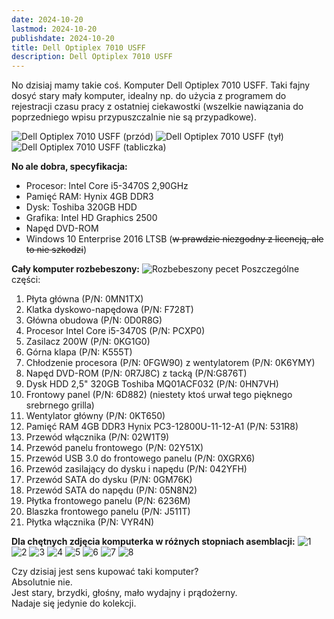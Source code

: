 ```yaml
---
date: 2024-10-20
lastmod: 2024-10-20
publishdate: 2024-10-20
title: Dell Optiplex 7010 USFF
description: Dell Optiplex 7010 USFF
---
```

No dzisiaj mamy takie coś. Komputer Dell Optiplex 7010 USFF. Taki fajny dosyć stary mały komputer, idealny np. do użycia z programem do rejestracji czasu pracy z ostatniej ciekawostki (wszelkie nawiązania do poprzedniego wpisu przypuszczalnie nie są przypadkowe).

![Dell Optiplex 7010 USFF (przód)](/images/dell7010usff/IMG_20241109_135946602.jpg)
![Dell Optiplex 7010 USFF (tył)](/images/dell7010usff/IMG_20241109_135957685.jpg)
![Dell Optiplex 7010 USFF (tabliczka)](/images/dell7010usff/IMG_20241109_140011576.jpg)

**No ale dobra, specyfikacja:**
- Procesor: Intel Core i5-3470S 2,90GHz
- Pamięć RAM: Hynix 4GB DDR3
- Dysk: Toshiba 320GB HDD
- Grafika: Intel HD Graphics 2500
- Napęd DVD-ROM
- Windows 10 Enterprise 2016 LTSB (~~w prawdzie niezgodny z licencją, ale to nie szkodzi~~)

**Cały komputer rozbebeszony:**
![Rozbebeszony pecet](/images/dell7010usff/CuxgblknYS.jpg)
Poszczególne części:
1. Płyta główna (P/N: 0MN1TX)
2. Klatka dyskowo-napędowa (P/N: F728T)
3. Główna obudowa (P/N: 0D0R8G)
4. Procesor Intel Core i5-3470S (P/N: PCXP0)
5. Zasilacz 200W (P/N: 0KG1G0)
6. Górna klapa (P/N: K555T)
7. Chłodzenie procesora (P/N: 0FGW90) z wentylatorem (P/N: 0K6YMY)
8. Napęd DVD-ROM (P/N: 0R7J8C) z tacką (P/N:G876T)
9. Dysk HDD 2,5" 320GB Toshiba MQ01ACF032 (P/N: 0HN7VH)
10. Frontowy panel (P/N: 6D882) (niestety ktoś urwał tego pięknego srebrnego grilla)
11. Wentylator główny (P/N: 0KT650)
12. Pamięć RAM 4GB DDR3 Hynix PC3-12800U-11-12-A1 (P/N: 531R8)
13. Przewód włącznika (P/N: 02W1T9)
14. Przewód panelu frontowego (P/N: 02Y51X)
15. Przewód USB 3.0 do frontowego panelu (P/N: 0XGRX6)
16. Przewód zasilający do dysku i napędu (P/N: 042YFH)
17. Przewód SATA do dysku (P/N: 0GM76K)
18. Przewód SATA do napędu (P/N: 05N8N2)
19. Płytka frontowego panelu (P/N: 6236M)
20. Blaszka frontowego panelu (P/N: J511T)
21. Płytka włącznika (P/N: VYR4N)

**Dla chętnych zdjęcia komputerka w różnych stopniach asemblacji:**
![1](/images/dell7010usff/IMG_20241109_134022407.jpg)
![2](/images/dell7010usff/IMG_20241109_134427629.jpg)
![3](/images/dell7010usff/IMG_20241109_134658203.jpg)
![4](/images/dell7010usff/IMG_20241109_135207189.jpg)
![5](/images/dell7010usff/IMG_20241109_135345609.jpg)
![6](/images/dell7010usff/IMG_20241109_135645199.jpg)
![7](/images/dell7010usff/IMG_20241109_135832476.jpg)
![8](/images/dell7010usff/IMG_20241109_135932590.jpg)

Czy dzisiaj jest sens kupować taki komputer? \
Absolutnie nie. \
Jest stary, brzydki, głośny, mało wydajny i prądożerny. \
Nadaje się jedynie do kolekcji.